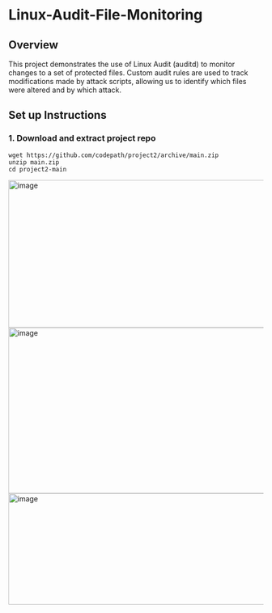 # Linux-Audit-File-Monitoring

## Overview

This project demonstrates the use of Linux Audit (auditd) to monitor changes to a set of protected files. Custom audit rules are used to track modifications made by attack scripts, allowing us to identify which files were altered and by which attack.

## Set up Instructions
### 1. Download and extract project repo
```
wget https://github.com/codepath/project2/archive/main.zip
unzip main.zip
cd project2-main

```

<img width="815" height="292" alt="image" src="https://github.com/user-attachments/assets/3b20486f-c001-43bd-86db-7ba8fa2abbce" />

<img width="567" height="328" alt="image" src="https://github.com/user-attachments/assets/9923f669-2851-45bb-a51d-aedd34af4828" />

<img width="785" height="220" alt="image" src="https://github.com/user-attachments/assets/70785f03-9dae-4919-a832-1a89298b0c25" />

